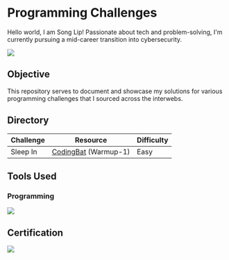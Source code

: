# Programming Challenges

Hello world, I am Song Lip! Passionate about tech and problem-solving, I'm currently pursuing a mid-career transition into cybersecurity.

<a href="https://www.linkedin.com/in/song-lip-lim/"><img src="https://img.shields.io/badge/-LinkedIn-0072b1?&style=for-the-badge&logo=linkedin&logoColor=white" /></a>

## Objective

This repository serves to document and showcase my solutions for various programming challenges that I sourced across the interwebs.

## Directory

| Challenge          | Resource           | Difficulty         |
|--------------------|--------------------|--------------------|
| Sleep In | <a href="https://codingbat.com/python">CodingBat</a> (Warmup-1)|Easy|


## Tools Used

### Programming
<div>
    <img src="https://img.shields.io/badge/-Python-3776AB?&style=for-the-badge&logo=Python&logoColor=white" />
</div>

## Certification
<div>
    <a href="https://coursera.org/share/1a7721968c5913a303e5f9c81517ea2e"><img src="https://images.credly.com/size/340x340/images/0bf0f2da-a699-4c82-82e2-56dcf1f2e1c7/image.png" /></a>
</div>
